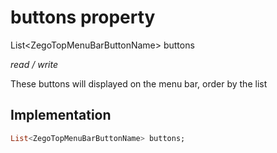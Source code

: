 


# buttons property







List&lt;ZegoTopMenuBarButtonName> buttons
  
_<span class="feature">read / write</span>_



<p>These buttons will displayed on the menu bar, order by the list</p>



## Implementation

```dart
List<ZegoTopMenuBarButtonName> buttons;
```







